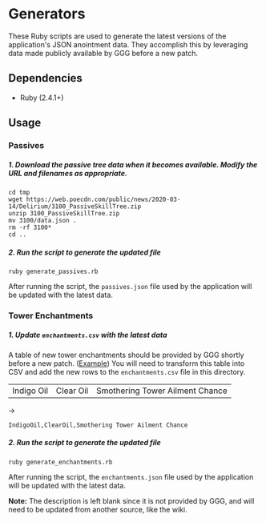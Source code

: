 # Generators

These Ruby scripts are used to generate the latest versions of the application's JSON anointment data. They accomplish this by leveraging data made publicly available by GGG before a new patch.

## Dependencies
* Ruby (2.4.1+)

## Usage
### Passives

##### 1. Download the passive tree data when it becomes available. Modify the URL and filenames as appropriate.

```
cd tmp
wget https://web.poecdn.com/public/news/2020-03-14/Delirium/3100_PassiveSkillTree.zip
unzip 3100_PassiveSkillTree.zip
mv 3100/data.json .
rm -rf 3100*
cd ..
```

##### 2. Run the script to generate the updated file

```
ruby generate_passives.rb
```

After running the script, the `passives.json` file used by the application will be updated with the latest data.

### Tower Enchantments

##### 1. Update `enchantments.csv` with the latest data

A table of new tower enchantments should be provided by GGG shortly before a new patch. ([Example](https://www.pathofexile.com/forum/view-thread/2874150)) You will need to transform this table into CSV and add the new rows to the `enchantments.csv` file in this directory.

||||
|-|-|-|
| Indigo Oil | Clear Oil | Smothering Tower Ailment Chance |

→

```
IndigoOil,ClearOil,Smothering Tower Ailment Chance
```

##### 2. Run the script to generate the updated file

```
ruby generate_enchantments.rb
```

After running the script, the `enchantments.json` file used by the application will be updated with the latest data.

**Note:** The description is left blank since it is not provided by GGG, and will need to be updated from another source, like the wiki.

